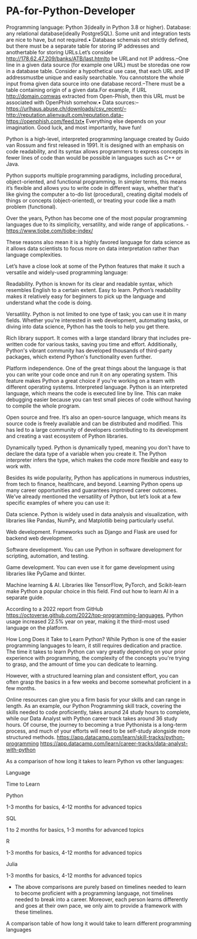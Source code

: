 # PA-for-Python-Developer

Programming language: Python 3(ideally in Python 3.8 or higher).
Database: any relational database(ideally PostgreSQL).
Some unit and integration tests are nice to have, but not required.• 
Database schemais not strictly defined, but there must be a separate table for storing IP addresses and anothertable for storing URLs.Let’s consider http://178.62.47.209/banks/ATB/last.htmlto be URLand not IP address.–One line in a given data source (for example one URL) must be storedas one row in a database table.
Consider a hypothetical use case, that each URL and IP addressmustbe unique and easily searchable. You cannotstore the whole input froma given data source into one database record.–There must be a table containing origin of a given data.For example, if URL http://domain.comwas extracted from Open-Phish, then this URL must be associated with OpenPhish somehow.• 
Data sources:–https://urlhaus.abuse.ch/downloads/csv_recent/–http://reputation.alienvault.com/reputation.data–https://openphish.com/feed.txt• Everything else depends on your imagination. Good luck, and most importantly, have fun!


Python is a high-level, interpreted programming language created by Guido van Rossum and first released in 1991. It is designed with an emphasis on code readability, and its syntax allows programmers to express concepts in fewer lines of code than would be possible in languages such as C++ or Java.

Python supports multiple programming paradigms, including procedural, object-oriented, and functional programming. In simpler terms, this means it’s flexible and allows you to write code in different ways, whether that's like giving the computer a to-do list (procedural), creating digital models of things or concepts (object-oriented), or treating your code like a math problem (functional).

Over the years, Python has become one of the most popular programming languages due to its simplicity, versatility, and wide range of applications. - https://www.tiobe.com/tiobe-index/

These reasons also mean it is a highly favored language for data science as it allows data scientists to focus more on data interpretation rather than language complexities.

Let’s have a close look at some of the Python features that make it such a versatile and widely-used programming language:

Readability. Python is known for its clear and readable syntax, which resembles English to a certain extent.
Easy to learn. Python’s readability makes it relatively easy for beginners to pick up the language and understand what the code is doing.

Versatility. Python is not limited to one type of task; you can use it in many fields. Whether you're interested in web development, automating tasks, or diving into data science, Python has the tools to help you get there.

Rich library support. It comes with a large standard library that includes pre-written code for various tasks, saving you time and effort. Additionally, Python's vibrant community has developed thousands of third-party packages, which extend Python's functionality even further.

Platform independence. One of the great things about the language is that you can write your code once and run it on any operating system. This feature makes Python a great choice if you're working on a team with different operating systems.
Interpreted language. Python is an interpreted language, which means the code is executed line by line. This can make debugging easier because you can test small pieces of code without having to compile the whole program.

Open source and free. It’s also an open-source language, which means its source code is freely available and can be distributed and modified. This has led to a large community of developers contributing to its development and creating a vast ecosystem of Python libraries.

Dynamically typed. Python is dynamically typed, meaning you don't have to declare the data type of a variable when you create it. The Python interpreter infers the type, which makes the code more flexible and easy to work with.

Besides its wide popularity, Python has applications in numerous industries, from tech to finance, healthcare, and beyond. Learning Python opens up many career opportunities and guarantees improved career outcomes. 
We’ve already mentioned the versatility of Python, but let’s look at a few specific examples of where you can use it:

Data science. Python is widely used in data analysis and visualization, with libraries like Pandas, NumPy, and Matplotlib being particularly useful.

Web development. Frameworks such as Django and Flask are used for backend web development.

Software development. You can use Python in software development for scripting, automation, and testing.

Game development. You can even use it for game development using libraries like PyGame and tkinter.

Machine learning & AI. Libraries like TensorFlow, PyTorch, and Scikit-learn make Python a popular choice in this field. Find out how to learn AI in a separate guide.

According to a 2022 report from GitHub https://octoverse.github.com/2022/top-programming-languages, Python usage increased 22.5% year on year, making it the third-most used language on the platform.

How Long Does it Take to Learn Python?
While Python is one of the easier programming languages to learn, it still requires dedication and practice. The time it takes to learn Python can vary greatly depending on your prior experience with programming, the complexity of the concepts you're trying to grasp, and the amount of time you can dedicate to learning.

However, with a structured learning plan and consistent effort, you can often grasp the basics in a few weeks and become somewhat proficient in a few months.

Online resources can give you a firm basis for your skills and can range in length. As an example, our Python Programming skill track, covering the skills needed to code proficiently, takes around 24 study hours to complete, while our Data Analyst with Python career track takes around 36 study hours. Of course, the journey to becoming a true Pythonista is a long-term process, and much of your efforts will need to be self-study alongside more structured methods.
https://app.datacamp.com/learn/skill-tracks/python-programming
https://app.datacamp.com/learn/career-tracks/data-analyst-with-python

As a comparison of how long it takes to learn Python vs other languages:

Language

Time to Learn

Python

1-3 months for basics, 4-12 months for advanced topics

SQL

1 to 2 months for basics, 1-3 months for advanced topics

R

1-3 months for basics, 4-12 months for advanced topics

Julia

1-3 months for basics, 4-12 months for advanced topics

* The above comparisons are purely based on timelines needed to learn to become proficient with a programming language, not timelines needed to break into a career. Moreover, each person learns differently and goes at their own pace, we only aim to provide a framework with these timelines.

A comparison table of how long it would take to learn different programming languages
